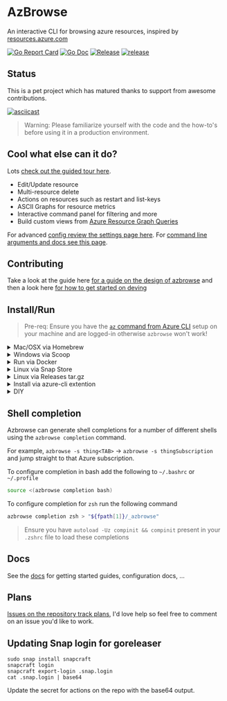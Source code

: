 # AzBrowse

An interactive CLI for browsing azure resources, inspired by [resources.azure.com](https://resources.azure.com)

[![Go Report Card](https://goreportcard.com/badge/github.com/lawrencegripper/azbrowse?style=flat-square)](https://goreportcard.com/report/github.com/lawrencegripper/azbrowse)
[![Go Doc](https://img.shields.io/badge/godoc-reference-blue.svg?style=flat-square)](http://godoc.org/github.com/lawrencegripper/azbrowse)
[![Release](https://img.shields.io/github/release/lawrencegripper/azbrowse.svg?style=flat-square)](https://github.com/lawrencegripper/azbrowse/releases/latest)
[![release](https://github.com/lawrencegripper/azbrowse/workflows/release/badge.svg)](https://github.com/lawrencegripper/azbrowse/actions?query=workflow%3Arelease+branch%3Amain)

## Status

This is a pet project which has matured thanks to support from awesome contributions.

[![asciicast](https://asciinema.org/a/325237.svg)](https://asciinema.org/a/325237)

> Warning: Please familiarize yourself with the code and the how-to's before using it in a production environment.

## Cool what else can it do?

Lots [check out the guided tour here](docs/getting-started.md).

- Edit/Update resource
- Multi-resource delete
- Actions on resources such as restart and list-keys
- ASCII Graphs for resource metrics
- Interactive command panel for filtering and more
- Build custom views from [Azure Resource Graph Queries](./docs/azure-resource-graph.md)

For advanced [config review the settings page here](docs/config.md). For [command line arguments and docs see this page](./docs/commandline/azbrowse.md).

## Contributing

Take a look at the guide here [for a guide on the design of azbrowse](docs/design/README.md) and then a look here [for how to get started on deving](CONTRIBUTING.md)

## Install/Run

> Pre-req: Ensure you have the [`az` command from Azure CLI](https://docs.microsoft.com/en-us/cli/azure/install-azure-cli?view=azure-cli-latest) setup on your machine and are logged-in otherwise `azbrowse` won't work!

<details>
  <summary>Mac/OSX via Homebrew</summary>
<br />
    
Install [HomeBrew](https://brew.sh/)

```shell
brew install lawrencegripper/tap/azbrowse
```
</details>
<details>
  <summary>Windows via Scoop</summary>
<br />

[Install Scoop]([Scoop](https://scoop.sh/))

```shell
iex (new-object net.webclient).downloadstring('https://get.scoop.sh')
```

Install AzBrowse using Scoop

```shell
scoop bucket add azbrowse https://github.com/lawrencegripper/scoop-bucket.git
scoop install azbrowse
```
</details>
<details>
    <summary>Run via Docker</summary>
<br />

You can then start `azbrowse` in docker by mounting in your `$HOME` directory so `azbrowse` can access the login details from your machine inside the docker container.

```shell
docker run -it --rm -v $HOME:/root/ -v /etc/localtime:/etc/localtime:ro ghcr.io/lawrencegripper/azbrowse/azbrowse
```
</details>
<details>
    <summary>Linux via Snap Store</summary> 
<br />

[![Get it from the Snap Store](https://snapcraft.io/static/images/badges/en/snap-store-black.svg)](https://snapcraft.io/azbrowse)

</details>

<details>
    <summary>Linux via Releases tar.gz</summary> 
<br />

Grab the URL to the `.tar.gz` for the latest release for your platform/architecture. E.g. `https://github.com/lawrencegripper/azbrowse/releases/download/v1.1.193/azbrowse_linux_amd64.tar.gz`

Download the release (either via the browser or `wget https://github.com/lawrencegripper/azbrowse/releases/download/v1.1.193/azbrowse_linux_amd64.tar.gz`).

Extract the binary from the archive to a suitable location (here we're using `/usr/bin` for convenience): `tar -C /usr/bin -zxvf azbrowse_linux_amd64.tar.gz azbrowse`

> Note: If you have a location on `$PATH` which is writable by the current user like `/home/USERNAMEHERE/go/bin` it's best to use this as it'll allow azbrowse to update itself in place without requiring `sudo` 

Make the binary executable: `chmod +x /usr/bin/azbrowse`

</details>
<details>
    <summary>Install via azure-cli extention</summary>
<br />

This is experimental and Non-functional on Windows. Only tested on Unix based systems.

Want to run `az browse` and have the `azure-cli` install and run `azbrowse`?

[This extension from Noel Bundick lets you do just that](https://github.com/noelbundick/azure-cli-extension-noelbundick/blob/master/README.md#browse)

</details>
<details>
    <summary>DIY</summary>
<br />

Simply download the archive/package suitable for your machine, [from the release page](https://github.com/lawrencegripper/azbrowse/releases), and execute it.

Bonus: Add it to your `$PATH` so you can run `azbrowse` anywhere. 
</details>

## Shell completion

Azbrowse can generate shell completions for a number of different shells using the `azbrowse completion` command. 

For example, `azbrowse -s thing<TAB>` → `azbrowse -s thingSubscription` and jump straight to that Azure subscription.

To configure completion in bash add the following to `~/.bashrc` or `~/.profile`

```bash
source <(azbrowse completion bash)
```

To configure completion for `zsh` run the following command

```bash
azbrowse completion zsh > "${fpath[1]}/_azbrowse"
```

> Ensure you have `autoload -Uz compinit && compinit` present in your `.zshrc` file to load these completions

## Docs

See the [docs](docs/README.md) for getting started guides, configuration docs, ...

## Plans

[Issues on the repository track plans](https://github.com/lawrencegripper/azbrowse/issues), I'd love help so feel free to comment on an issue you'd like to work.

[golang]: https://golang.org/
[installguide]: https://golang.org/doc/install
[golangcilinter]: https://github.com/golangci/golangci-lint
[golangdep]: https://github.com/golang/dep
[gopath]: https://golang.org/doc/code.html#GOPATH

## Updating Snap login for goreleaser

```
sudo snap install snapcraft
snapcraft login
snapcraft export-login .snap.login
cat .snap.login | base64
```

Update the secret for actions on the repo with the base64 output.